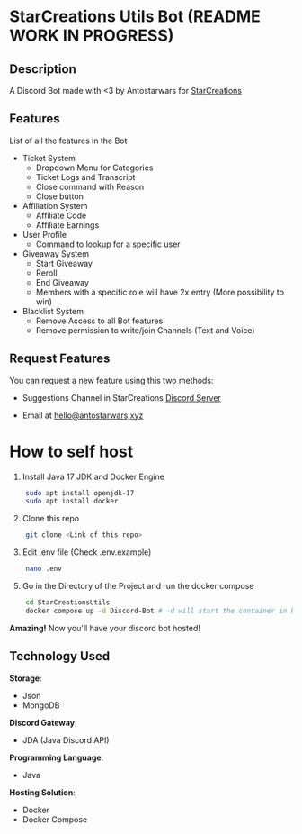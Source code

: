 # StarCreations Utils Bot (README WORK IN PROGRESS)

## Description
A Discord Bot made with <3 by Antostarwars for [StarCreations](https://discord.starcreations.it/)

## Features
List of all the features in the Bot

- Ticket System
    - Dropdown Menu for Categories
    - Ticket Logs and Transcript
    - Close command with Reason
    - Close button
- Affiliation System
    - Affiliate Code
    - Affiliate Earnings
- User Profile
    - Command to lookup for a specific user
- Giveaway System
    - Start Giveaway
    - Reroll
    - End Giveaway
    - Members with a specific role will have 2x entry (More possibility to win)
- Blacklist System
    - Remove Access to all Bot features
    - Remove permission to write/join Channels (Text and Voice)

## Request Features
You can request a new feature using this two methods:
- Suggestions Channel in StarCreations [Discord Server](https://discord.starcreations.it/)

- Email at [hello@antostarwars,xyz](mailto:hello@antostarwars.xyz)

# How to self host

1) Install Java 17 JDK and Docker Engine

```bash
    sudo apt install openjdk-17
    sudo apt install docker
```

2) Clone this repo
```bash
    git clone <Link of this repo>
```

3) Edit .env file (Check .env.example)
```bash
    nano .env
```

5) Go in the Directory of the Project and run the docker compose
```bash
    cd StarCreationsUtils
    docker compose up -d Discord-Bot # -d will start the container in background
```
**Amazing!** Now you'll have your discord bot hosted!


## Technology Used

**Storage**:
- Json
- MongoDB

**Discord Gateway**:
- JDA (Java Discord API)

**Programming Language**:
- Java

**Hosting Solution**:
- Docker
- Docker Compose
